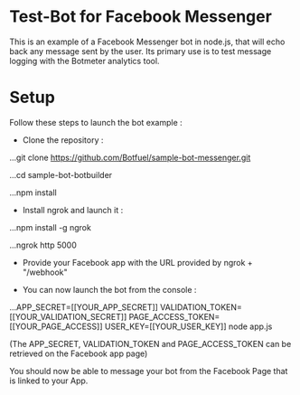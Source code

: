 # Test-Bot for Facebook Messenger

This is an example of a Facebook Messenger bot in node.js, that will echo back any message sent by the user. Its primary use is to test message logging with the Botmeter analytics tool.

# Setup

Follow these steps to launch the bot example :

* Clone the repository :

...git clone https://github.com/Botfuel/sample-bot-messenger.git

...cd sample-bot-botbuilder

...npm install

* Install ngrok and launch it :

...npm install -g ngrok

...ngrok http 5000

* Provide your Facebook app with the URL provided by ngrok + "/webhook"

* You can now launch the bot from the console :

...APP_SECRET=[[YOUR_APP_SECRET]] VALIDATION_TOKEN=[[YOUR_VALIDATION_SECRET]] PAGE_ACCESS_TOKEN=[[YOUR_PAGE_ACCESS]] USER_KEY=[[YOUR_USER_KEY]] node app.js

(The APP_SECRET, VALIDATION_TOKEN and PAGE_ACCESS_TOKEN can be retrieved on the Facebook app page)

You should now be able to message your bot from the Facebook Page that is linked to your App.

